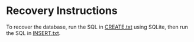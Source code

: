 # Recovery Instructions

To recover the database, run the SQL in [CREATE.txt](Database-Project/Recovery/CREATE.txt) using SQLite, then run the SQL in [INSERT.txt](/INSERT.txt).

